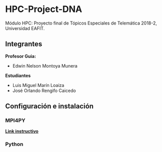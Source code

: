 # HPC-Project-DNA
Módulo HPC: Proyecto final de Tópicos Especiales de Telemática 2018-2, Universidad EAFIT. 



## Integrantes

**Profesor Guia:**
- Edwin Nelson Montoya Munera

**Estudiantes**
- Luis Miguel Marín Loaiza
- José Orlando Rengifo Caicedo


## Configuración e instalación

### MPI4PY

[**Link instructivo**](https://rabernat.github.io/research_computing/parallel-programming-with-mpi-for-python.html)

### Python
<!--stackedit_data:
eyJoaXN0b3J5IjpbMjY3Mjc1MzA2LDEwMTU4ODMyMDVdfQ==
-->